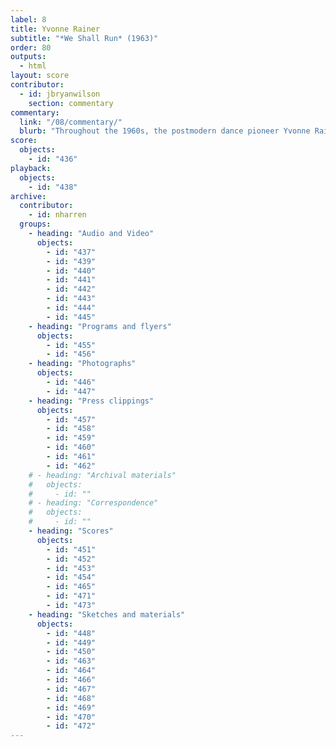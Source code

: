 ```yaml
---
label: 8
title: Yvonne Rainer
subtitle: "*We Shall Run* (1963)"
order: 80
outputs: 
  - html
layout: score
contributor:
  - id: jbryanwilson
    section: commentary
commentary:
  link: "/08/commentary/"
  blurb: "Throughout the 1960s, the postmodern dance pioneer Yvonne Rainer experimented with diverse scoring techniques, including movement maps, lists, charts, and “people plans,” to capture indeterminate yet rule-based choreography stripped of artifice, expression, and narrative. A series of diagrammatic floor plans sketches out *We Shall Run*, in which a cluster of “runners” in everyday clothes jog about in unpredictable groupings and patterns. Rainer never believed that a score could faithfully capture the complex dimensions of choreographic space, time, force, and shape; rather, her improvised scores functioned conceptually, as a broad methodology that fueled further innovation. This chapter also includes significant documentation of Rainer’s groundbreaking dance *Trio A*, part of the evening-length work, *The Mind is a Muscle* (1966–68)."
score:
  objects:
    - id: "436"
playback:
  objects:
    - id: "438"
archive: 
  contributor:
    - id: nharren
  groups:
    - heading: "Audio and Video"
      objects:
        - id: "437"
        - id: "439"
        - id: "440"
        - id: "441"
        - id: "442"
        - id: "443"
        - id: "444"
        - id: "445"
    - heading: "Programs and flyers"
      objects:
        - id: "455"
        - id: "456"
    - heading: "Photographs"
      objects:
        - id: "446"
        - id: "447"
    - heading: "Press clippings"
      objects:
        - id: "457"
        - id: "458"
        - id: "459"
        - id: "460"
        - id: "461"
        - id: "462"
    # - heading: "Archival materials"
    #   objects:
    #     - id: ""
    # - heading: "Correspondence"
    #   objects:
    #     - id: ""
    - heading: "Scores"
      objects:
        - id: "451"
        - id: "452"
        - id: "453"
        - id: "454"
        - id: "465"
        - id: "471"
        - id: "473"
    - heading: "Sketches and materials"
      objects:
        - id: "448"
        - id: "449"
        - id: "450"
        - id: "463"
        - id: "464"
        - id: "466"
        - id: "467"
        - id: "468"
        - id: "469"
        - id: "470"
        - id: "472"
---
```


